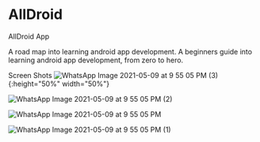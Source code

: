 # AllDroid
AllDroid App

A road map into learning android app development. A beginners guide into learning android app development, from zero to hero.

Screen Shots
![WhatsApp Image 2021-05-09 at 9 55 05 PM (3)](https://user-images.githubusercontent.com/43097532/118033081-04a76180-b386-11eb-8efd-3c1b61c6a788.jpeg){:height="50%" width="50%"}

![WhatsApp Image 2021-05-09 at 9 55 05 PM (2)](https://user-images.githubusercontent.com/43097532/118033078-040ecb00-b386-11eb-83c1-3ba0a930fe1d.jpeg|width=100)

![WhatsApp Image 2021-05-09 at 9 55 05 PM](https://user-images.githubusercontent.com/43097532/118033083-05d88e80-b386-11eb-903c-f7dfdbe4c15b.jpeg|width=100)

![WhatsApp Image 2021-05-09 at 9 55 05 PM (1)](https://user-images.githubusercontent.com/43097532/118033085-06712500-b386-11eb-9ffa-26fe18c08e1b.jpeg|width=100)
